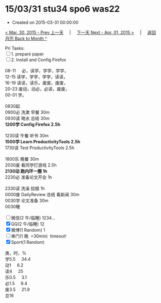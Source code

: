 # 15/03/31 stu34 spo6 was22

- Created on 2015-03-31 00:00:00

[< Mar. 30, 2015 - Prev 上一天](_archived/lifelogs/2015/03/d30.md) &nbsp; &nbsp; | &nbsp; &nbsp; [下一天 Next - Apr. 01, 2015 >](_archived/lifelogs/2015/04/d01.md) &nbsp; &nbsp; |  &nbsp; &nbsp; [返回月历 Back to Month ^](_archived/lifelogs/2015/03/index.md)
<br/><div>Pri Tasks:<br/><input type="checkbox" />1. prepare paper</div><div><input type="checkbox" />2. Install and Config Firefox</div><div><div><br/></div>08-11     必，读学，学学，学学，<br/>12-15 读学，学学，学学，读读，<br/>16-19 读读，读乐，废废，废废，<br/>20-23 废动，动必，必读，废废，</div><div>00-01 学。<br/><div><br/></div>0830起<br/>0900必 洗漱 早餐 30m<br/>0930读 喝水 总结 30m<br/><b>1200学 Config Firefox 2.5h</b><div><br/></div>1230读 午餐 听书 30m</div><div><b>1500学 Learn ProductivityTools 2.5h</b> </div><div>1730读 Test ProductivityTools 2.5h<div><br/></div>1800乐 晚餐 30m<br/>2030废 看同学打游戏 2.5h</div><div><div><b>2130动 跑内环一圈 1h</b></div>2230必 准备论文开会 1h</div><div><br/>2330读 洗澡 拾掇 1h<br/>0000废 DailyReview 总结 看新闻 30m</div><div>0030学 论文准备 30m</div><div>0030睡</div><div><br/><input type="checkbox" />微信(2 午/临睡) 1234…<br/></div><div><input type="checkbox" checked="true" />QQ(2 午/临睡) 12</div><div><input type="checkbox" checked="true" />微博(1 Random) 1</div><div><input type="checkbox" />串门(1 晚  =30min)  timeout!</div><div><input type="checkbox" checked="true" />Sport(1 Random) <br/><div><br/></div>类，时，%<br/>学5.5     34.4<br/>动1     6.2<br/>读4     25<br/>乐0.5     3.1<br/>必1.5     9.4<br/>废3.5     21.9<br/>总16</div>
